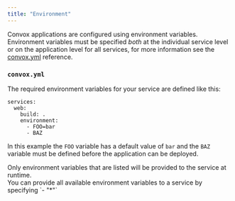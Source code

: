 ```yaml
---
title: "Environment"
---
```


Convox applications are configured using environment variables. Environment variables must be specified _both_ at the individual service level or on the application level for all services, for more information see the [convox.yml](/docs/convox-yml) reference.

### `convox.yml`

The required environment variables for your service are defined like this:

```
services:
  web:
    build: .
    environment:
      - FOO=bar
      - BAZ
```

In this example the `FOO` variable has a default value of `bar` and the `BAZ` variable must be defined before the application can be deployed.

<div class="block-callout block-show-callout type-warning" markdown="1">
  Only environment variables that are listed will be provided to the service at runtime.
</div>

<div class="block-callout block-show-callout type-warning" markdown="1">
  You can provide all available environment variables to a service by specifying `- "*"`
</div>
